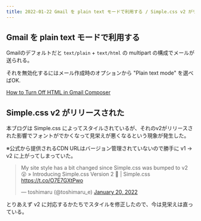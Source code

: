 ```yaml
---
title: 2022-01-22 Gmail を plain text モードで利用する / Simple.css v2 がリリースされた
---
```


## Gmail を plain text モードで利用する

Gmailのデフォルトだと `text/plain` + `text/html` の multipart の構成でメールが送られる。

それを無効化するにはメール作成時のオプションから "Plain text mode" を選べばOK.

[How to Turn Off HTML in Gmail Composer](https://smallbusiness.chron.com/turn-off-html-gmail-composer-40114.html)

## Simple.css v2 がリリースされた

本ブログは Simple.css によってスタイルされているが、それのv2がリリースされた影響でフォントがでかくなって見栄えが悪くなるという現象が発生した。

※公式から提供されるCDN URLはバージョン管理されていないので勝手に v1 → v2 に上がってしまっていた。

<blockquote class="twitter-tweet"><p lang="en" dir="ltr">My site style has a bit changed since Simple.css was bumped to v2 😮 » Introducing Simple.css Version 2 🎉 | Simple.css <a href="https://t.co/O7E7GXtPwo">https://t.co/O7E7GXtPwo</a></p>&mdash; toshimaru (@toshimaru_e) <a href="https://twitter.com/toshimaru_e/status/1484037373424205828?ref_src=twsrc%5Etfw">January 20, 2022</a></blockquote> <script async src="https://platform.twitter.com/widgets.js" charset="utf-8"></script>

とりあえず v2 に対応するかたちでスタイルを修正したので、今は見栄えは直っている。
